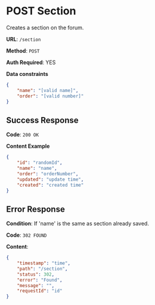# POST Section

Creates a section on the forum.

**URL**: `/section`

**Method**: `POST`

**Auth Required**: YES

**Data constraints**

```json
{
    "name": "[valid name]",
    "order": "[valid number]"
}
```

## Success Response

**Code**: `200 OK`

**Content Example**

```json
{
    "id": "randomId",
    "name": "name",
    "order": "orderNumber",
    "updated": "update time",
    "created": "created time"
}
```

## Error Response

**Condition**: If 'name' is the same as section already saved.

**Code**: `302 FOUND`

**Content**:

```json
{
    "timestamp": "time",
    "path": "/section",
    "status": 302,
    "error": "Found",
    "message": "",
    "requestId": "id"
}
```
